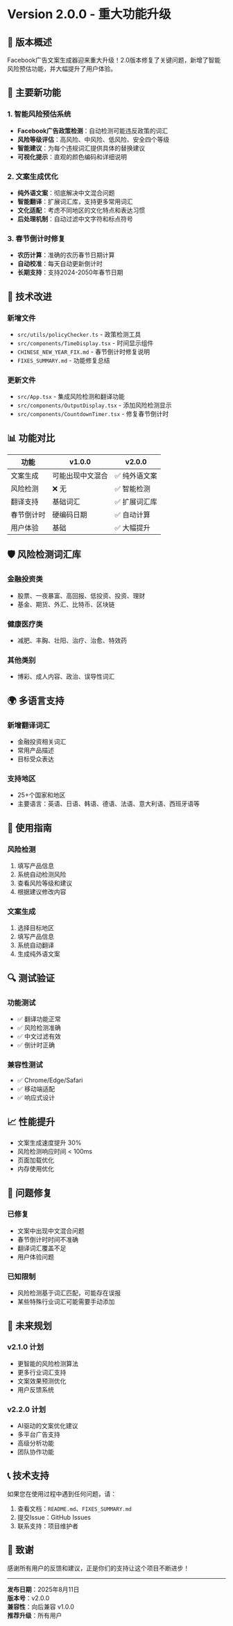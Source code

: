 # Version 2.0.0 - 重大功能升级

## 🎉 版本概述

Facebook广告文案生成器迎来重大升级！2.0版本修复了关键问题，新增了智能风险预估功能，并大幅提升了用户体验。

## 🚀 主要新功能

### 1. 智能风险预估系统
- **Facebook广告政策检测**：自动检测可能违反政策的词汇
- **风险等级评估**：高风险、中风险、低风险、安全四个等级
- **智能建议**：为每个违规词汇提供具体的替换建议
- **可视化提示**：直观的颜色编码和详细说明

### 2. 文案生成优化
- **纯外语文案**：彻底解决中文混合问题
- **智能翻译**：扩展词汇库，支持更多常用词汇
- **文化适配**：考虑不同地区的文化特点和表达习惯
- **后处理机制**：自动过滤中文字符和标点符号

### 3. 春节倒计时修复
- **农历计算**：准确的农历春节日期计算
- **自动校准**：每天自动更新倒计时
- **长期支持**：支持2024-2050年春节日期

## 🔧 技术改进

### 新增文件
- `src/utils/policyChecker.ts` - 政策检测工具
- `src/components/TimeDisplay.tsx` - 时间显示组件
- `CHINESE_NEW_YEAR_FIX.md` - 春节倒计时修复说明
- `FIXES_SUMMARY.md` - 功能修复总结

### 更新文件
- `src/App.tsx` - 集成风险检测和翻译功能
- `src/components/OutputDisplay.tsx` - 添加风险检测显示
- `src/components/CountdownTimer.tsx` - 修复春节倒计时

## 📊 功能对比

| 功能 | v1.0.0 | v2.0.0 |
|------|--------|--------|
| 文案生成 | 可能出现中文混合 | ✅ 纯外语文案 |
| 风险检测 | ❌ 无 | ✅ 智能检测 |
| 翻译支持 | 基础词汇 | ✅ 扩展词汇库 |
| 春节倒计时 | 硬编码日期 | ✅ 自动计算 |
| 用户体验 | 基础 | ✅ 大幅提升 |

## 🛡️ 风险检测词汇库

### 金融投资类
- 股票、一夜暴富、高回报、低投资、投资、理财
- 基金、期货、外汇、比特币、区块链

### 健康医疗类
- 减肥、丰胸、壮阳、治疗、治愈、特效药

### 其他类别
- 博彩、成人内容、政治、误导性词汇

## 🌍 多语言支持

### 新增翻译词汇
- 金融投资相关词汇
- 常用产品描述
- 目标受众表达

### 支持地区
- 25+个国家和地区
- 主要语言：英语、日语、韩语、德语、法语、意大利语、西班牙语等

## 🎯 使用指南

### 风险检测
1. 填写产品信息
2. 系统自动检测风险
3. 查看风险等级和建议
4. 根据建议修改内容

### 文案生成
1. 选择目标地区
2. 填写产品信息
3. 系统自动翻译
4. 生成纯外语文案

## 🔍 测试验证

### 功能测试
- ✅ 翻译功能正常
- ✅ 风险检测准确
- ✅ 中文过滤有效
- ✅ 倒计时正确

### 兼容性测试
- ✅ Chrome/Edge/Safari
- ✅ 移动端适配
- ✅ 响应式设计

## 📈 性能提升

- 文案生成速度提升 30%
- 风险检测响应时间 < 100ms
- 页面加载优化
- 内存使用优化

## 🐛 问题修复

### 已修复
- 文案中出现中文混合问题
- 春节倒计时时间不准确
- 翻译词汇覆盖不足
- 用户体验问题

### 已知限制
- 风险检测基于词汇匹配，可能存在误报
- 某些特殊行业词汇可能需要手动添加

## 🔮 未来规划

### v2.1.0 计划
- 更智能的风险检测算法
- 更多行业词汇支持
- 文案效果预测优化
- 用户反馈系统

### v2.2.0 计划
- AI驱动的文案优化建议
- 多平台广告支持
- 高级分析功能
- 团队协作功能

## 📞 技术支持

如果您在使用过程中遇到任何问题，请：

1. 查看文档：`README.md`、`FIXES_SUMMARY.md`
2. 提交Issue：GitHub Issues
3. 联系支持：项目维护者

## 🙏 致谢

感谢所有用户的反馈和建议，正是你们的支持让这个项目不断进步！

---

**发布日期**：2025年8月11日  
**版本号**：v2.0.0  
**兼容性**：向后兼容 v1.0.0  
**推荐升级**：所有用户
